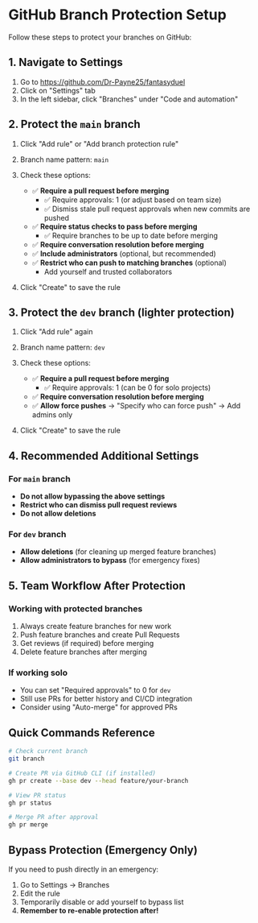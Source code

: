 # GitHub Branch Protection Setup

Follow these steps to protect your branches on GitHub:

## 1. Navigate to Settings

1. Go to <https://github.com/Dr-Payne25/fantasyduel>
2. Click on "Settings" tab
3. In the left sidebar, click "Branches" under "Code and automation"

## 2. Protect the `main` branch

1. Click "Add rule" or "Add branch protection rule"
2. Branch name pattern: `main`
3. Check these options:
   - ✅ **Require a pull request before merging**
     - ✅ Require approvals: 1 (or adjust based on team size)
     - ✅ Dismiss stale pull request approvals when new commits are pushed
   - ✅ **Require status checks to pass before merging**
     - ✅ Require branches to be up to date before merging
   - ✅ **Require conversation resolution before merging**
   - ✅ **Include administrators** (optional, but recommended)
   - ✅ **Restrict who can push to matching branches** (optional)
     - Add yourself and trusted collaborators

4. Click "Create" to save the rule

## 3. Protect the `dev` branch (lighter protection)

1. Click "Add rule" again
2. Branch name pattern: `dev`
3. Check these options:
   - ✅ **Require a pull request before merging**
     - ✅ Require approvals: 1 (can be 0 for solo projects)
   - ✅ **Require conversation resolution before merging**
   - ✅ **Allow force pushes** → "Specify who can force push" → Add admins only

4. Click "Create" to save the rule

## 4. Recommended Additional Settings

### For `main` branch

- **Do not allow bypassing the above settings**
- **Restrict who can dismiss pull request reviews**
- **Do not allow deletions**

### For `dev` branch

- **Allow deletions** (for cleaning up merged feature branches)
- **Allow administrators to bypass** (for emergency fixes)

## 5. Team Workflow After Protection

### Working with protected branches

1. Always create feature branches for new work
2. Push feature branches and create Pull Requests
3. Get reviews (if required) before merging
4. Delete feature branches after merging

### If working solo

- You can set "Required approvals" to 0 for `dev`
- Still use PRs for better history and CI/CD integration
- Consider using "Auto-merge" for approved PRs

## Quick Commands Reference

```bash
# Check current branch
git branch

# Create PR via GitHub CLI (if installed)
gh pr create --base dev --head feature/your-branch

# View PR status
gh pr status

# Merge PR after approval
gh pr merge
```

## Bypass Protection (Emergency Only)

If you need to push directly in an emergency:

1. Go to Settings → Branches
2. Edit the rule
3. Temporarily disable or add yourself to bypass list
4. **Remember to re-enable protection after!**
